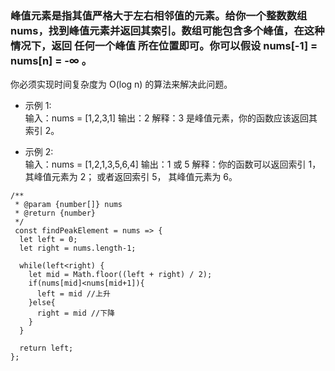 
### 峰值元素是指其值严格大于左右相邻值的元素。给你一个整数数组 nums，找到峰值元素并返回其索引。数组可能包含多个峰值，在这种情况下，返回 任何一个峰值 所在位置即可。你可以假设 nums[-1] = nums[n] = -∞ 。

你必须实现时间复杂度为 O(log n) 的算法来解决此问题。


- 示例 1:  
输入：nums = [1,2,3,1]
输出：2
解释：3 是峰值元素，你的函数应该返回其索引 2。

- 示例 2:     
输入：nums = [1,2,1,3,5,6,4]
输出：1 或 5 
解释：你的函数可以返回索引 1，其峰值元素为 2；
     或者返回索引 5， 其峰值元素为 6。
 

```
/**
 * @param {number[]} nums
 * @return {number}
 */
 const findPeakElement = nums => {
  let left = 0;
  let right = nums.length-1;

  while(left<right) {
    let mid = Math.floor((left + right) / 2);
    if(nums[mid]<nums[mid+1]){ 
      left = mid //上升
    }else{ 
      right = mid //下降
    }
  }

  return left;
};
```